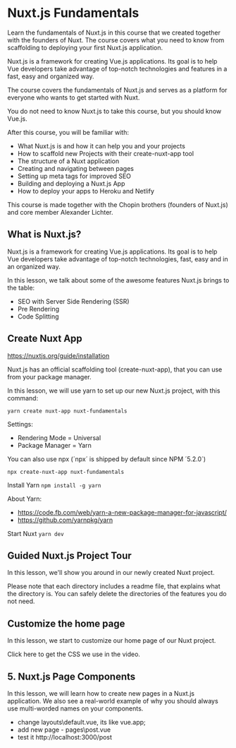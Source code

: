 # Nuxt.js Fundamentals
Learn the fundamentals of Nuxt.js in this course that we created together with the founders of Nuxt. The course covers what you need to know from scaffolding to deploying your first Nuxt.js application.

Nuxt.js is a framework for creating Vue.js applications. Its goal is to help Vue developers take advantage of top-notch technologies and features in a fast, easy and organized way.

The course covers the fundamentals of Nuxt.js and serves as a platform for everyone who wants to get started with Nuxt.

You do not need to know Nuxt.js to take this course, but you should know Vue.js.

After this course, you will be familiar with:
- What Nuxt.js is and how it can help you and your projects
- How to scaffold new Projects with their create-nuxt-app tool
- The structure of a Nuxt application
- Creating and navigating between pages
- Setting up meta tags for improved SEO
- Building and deploying a Nuxt.js App
- How to deploy your apps to Heroku and Netlify

This course is made together with the Chopin brothers (founders of Nuxt.js) and core member Alexander Lichter.

## What is Nuxt.js?

Nuxt.js is a framework for creating Vue.js applications. Its goal is to help Vue developers take advantage of top-notch technologies, fast, easy and in an organized way.

In this lesson, we talk about some of the awesome features Nuxt.js brings to the table:
- SEO with Server Side Rendering (SSR)
- Pre Rendering
- Code Splitting

## Create Nuxt App

https://nuxtjs.org/guide/installation

Nuxt.js has an official scaffolding tool (create-nuxt-app), that you can use from your package manager.

In this lesson, we will use yarn to set up our new Nuxt.js project, with this command:
```
yarn create nuxt-app nuxt-fundamentals
```

Settings:
- Rendering Mode = Universal
- Package Manager = Yarn

You can also use npx (´npx´ is shipped by default since NPM ´5.2.0´)
```
npx create-nuxt-app nuxt-fundamentals
```

Install Yarn `npm install -g yarn`

About Yarn:
- https://code.fb.com/web/yarn-a-new-package-manager-for-javascript/
- https://github.com/yarnpkg/yarn

Start Nuxt `yarn dev`

## Guided Nuxt.js Project Tour

In this lesson, we'll show you around in our newly created Nuxt project.

Please note that each directory includes a readme file, that explains what the directory is. You can safely delete the directories of the features you do not need.

## Customize the home page

In this lesson, we start to customize our home page of our Nuxt project.

Click here to get the CSS we use in the video.

## 5. Nuxt.js Page Components

In this lesson, we will learn how to create new pages in a Nuxt.js application. We also see a real-world example of why you should always use multi-worded names on your components.

- change layouts\default.vue, its like vue.app;
- add new page - pages\post.vue
- test it http://localhost:3000/post


